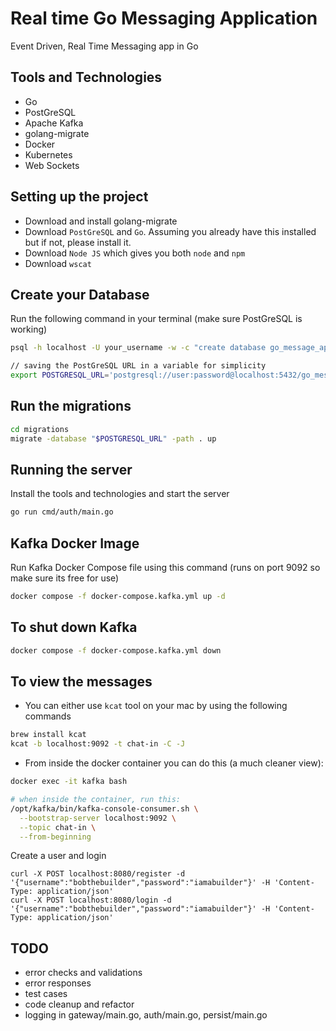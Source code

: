 # Real time Go Messaging Application
Event Driven, Real Time Messaging app in Go

## Tools and Technologies
- Go
- PostGreSQL
- Apache Kafka
- golang-migrate
- Docker
- Kubernetes
- Web Sockets

## Setting up the project
- Download and install golang-migrate
- Download `PostGreSQL` and `Go`. Assuming you already have this installed but if not, please install it.
- Download `Node JS` which gives you both `node` and `npm`
- Download `wscat`

## Create your Database
Run the following command in your terminal (make sure PostGreSQL is working)
```sh
psql -h localhost -U your_username -w -c "create database go_message_app;"

// saving the PostGreSQL URL in a variable for simplicity
export POSTGRESQL_URL='postgresql://user:password@localhost:5432/go_message_app?sslmode=disable'
```

## Run the migrations
```sh
cd migrations
migrate -database "$POSTGRESQL_URL" -path . up

```

## Running the server
Install the tools and technologies and start the server
```sh
go run cmd/auth/main.go
```

## Kafka Docker Image
Run Kafka Docker Compose file using this command (runs on port 9092 so make sure its free for use)
```sh
docker compose -f docker-compose.kafka.yml up -d
```

## To shut down Kafka
```sh
docker compose -f docker-compose.kafka.yml down
```

## To view the messages
- You can either use `kcat` tool on your mac by using the following commands
```sh
brew install kcat
kcat -b localhost:9092 -t chat-in -C -J
```

- From inside the docker container you can do this (a much cleaner view):
```sh
docker exec -it kafka bash

# when inside the container, run this:
/opt/kafka/bin/kafka-console-consumer.sh \
  --bootstrap-server localhost:9092 \
  --topic chat-in \
  --from-beginning
```

Create a user and login
```
curl -X POST localhost:8080/register -d '{"username":"bobthebuilder","password":"iamabuilder"}' -H 'Content-Type: application/json'
curl -X POST localhost:8080/login -d '{"username":"bobthebuilder","password":"iamabuilder"}' -H 'Content-Type: application/json'
```


## TODO
- error checks and validations
- error responses
- test cases
- code cleanup and refactor
- logging in gateway/main.go, auth/main.go, persist/main.go 